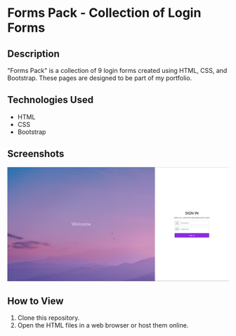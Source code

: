 # Forms Pack - Collection of Login Forms

## Description
"Forms Pack" is a collection of 9 login forms created using HTML, CSS, and Bootstrap. These pages are designed to be part of my portfolio.

## Technologies Used
- HTML
- CSS
- Bootstrap

## Screenshots
<img src="https://github.com/rafaelaalvesn/login-forms-pack/blob/main/form-1/img/form-1.png?raw=true" alt="Form 1">


## How to View
1. Clone this repository.
2. Open the HTML files in a web browser or host them online.

